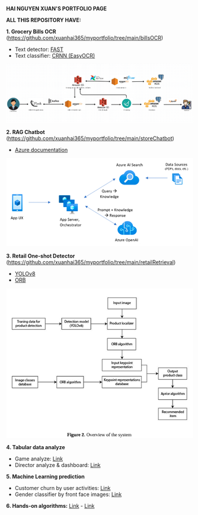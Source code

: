 **HAI NGUYEN XUAN'S PORTFOLIO PAGE**

**ALL THIS REPOSITORY HAVE:**

**1. Grocery Bills OCR** (https://github.com/xuanhai365/myportfolio/tree/main/billsOCR)
   - Text detector: [FAST](https://github.com/czczup/FAST)
   - Text classifier: [CRNN (EasyOCR)](https://github.com/JaidedAI/EasyOCR)

![BillsOCR workflow](https://github.com/xuanhai365/myportfolio/blob/main/billsOCR/workflow.png?raw=true)

**2. RAG Chatbot** (https://github.com/xuanhai365/myportfolio/tree/main/storeChatbot)
   - [Azure documentation](https://github.com/Azure-Samples/azure-search-openai-demo-csharp)

![Chatbot workflow from Azure](https://github.com/xuanhai365/myportfolio/blob/main/storeChatbot/workflow_chatbot.png)
     
**3. Retail One-shot Detector** (https://github.com/xuanhai365/myportfolio/tree/main/retailRetrieval)
   - [YOLOv8](https://github.com/ultralytics/ultralytics)
   - [ORB](https://docs.opencv.org/4.x/d1/d89/tutorial_py_orb.html)

![Retail workflow](https://github.com/xuanhai365/myportfolio/blob/main/retailRetrieval/workflow_retail.png)
     
**4. Tabular data analyze**
   - Game analyze: [Link](https://github.com/xuanhai365/myportfolio/tree/main/gameAnalyze)
   - Director analyze & dashboard: [Link](https://github.com/xuanhai365/myportfolio/tree/main/directorAnalyze)
     
**5. Machine Learning prediction**
   - Customer churn by user activities: [Link](https://github.com/xuanhai365/myportfolio/tree/main/customerChurn)
   - Gender classifier by front face images: [Link](https://github.com/xuanhai365/myportfolio/tree/main/genderClassifier)
     
**6. Hands-on algorithms:** [Link](https://github.com/xuanhai365/myportfolio/tree/main/handsOnAlgs) - [Link](https://github.com/xuanhai365/myportfolio/tree/main/contentRecSys)
